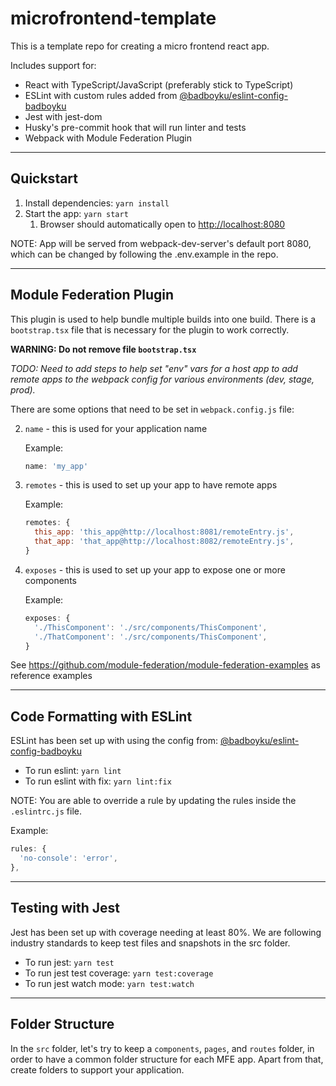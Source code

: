 # microfrontend-template
This is a template repo for creating a micro frontend react app.

Includes support for:
- React with TypeScript/JavaScript (preferably stick to TypeScript)
- ESLint with custom rules added from [@badboyku/eslint-config-badboyku](https://github.com/badboyku/eslint-config-badboyku)
- Jest with jest-dom
- Husky's pre-commit hook that will run linter and tests
- Webpack with Module Federation Plugin

---

## Quickstart
1. Install dependencies: `yarn install`
2. Start the app: `yarn start`
    1. Browser should automatically open to [http://localhost:8080](http://localhost:8080)

NOTE: App will be served from webpack-dev-server's default port 8080, which can be changed by following the .env.example in the repo.

---

## Module Federation Plugin
This plugin is used to help bundle multiple builds into one build. There is a `bootstrap.tsx` file that is necessary for the plugin to work correctly.

**WARNING: Do not remove file `bootstrap.tsx`**

_TODO: Need to add steps to help set "env" vars for a host app to add remote apps to the webpack config for various environments (dev, stage, prod)._

There are some options that need to be set in `webpack.config.js` file:

2. `name` - this is used for your application name

   Example:
   ```js
   name: 'my_app'
   ```

3. `remotes` - this is used to set up your app to have remote apps

   Example:
   ```js
   remotes: {
     this_app: 'this_app@http://localhost:8081/remoteEntry.js',
     that_app: 'that_app@http://localhost:8082/remoteEntry.js',
   }
   ```

4. `exposes` - this is used to set up your app to expose one or more components

   Example:
   ```js
   exposes: {
     './ThisComponent': './src/components/ThisComponent',
     './ThatComponent': './src/components/ThisComponent',
   }
   ```

See https://github.com/module-federation/module-federation-examples as reference examples

---

## Code Formatting with ESLint
ESLint has been set up with using the config from: [@badboyku/eslint-config-badboyku](https://github.com/badboyku/eslint-config-badboyku)
- To run eslint: `yarn lint`
- To run eslint with fix: `yarn lint:fix`

NOTE: You are able to override a rule by updating the rules inside the `.eslintrc.js` file.

Example:
```js
rules: {
  'no-console': 'error',
},
```

---

## Testing with Jest
Jest has been set up with coverage needing at least 80%. We are following industry standards to keep test files and snapshots in the src folder.
- To run jest: `yarn test`
- To run jest test coverage: `yarn test:coverage`
- To run jest watch mode: `yarn test:watch`

---

## Folder Structure
In the `src` folder, let's try to keep a `components`, `pages`, and `routes` folder, in order to have a common folder structure for each MFE app.  Apart from that, create folders to support your application.
